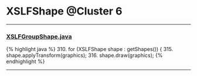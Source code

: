 # XSLFShape @Cluster 6

***

### [XSLFGroupShape.java](https://searchcode.com/codesearch/view/97406700/)
{% highlight java %}
310. for (XSLFShape shape : getShapes()) {
315.     shape.applyTransform(graphics);
316.   shape.draw(graphics);
{% endhighlight %}

***

